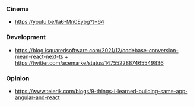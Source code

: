 ### Cinema 

- https://youtu.be/fa6-Mn0Eybg?t=64


### Development

- https://blog.isquaredsoftware.com/2021/12/codebase-conversion-mean-react-next-ts + https://twitter.com/acemarke/status/1475522887465549836


### Opinion

- https://www.telerik.com/blogs/9-things-i-learned-building-same-app-angular-and-react
